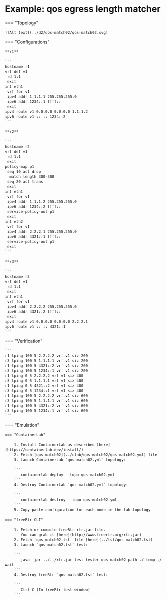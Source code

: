 # Example: qos egress length matcher

=== "Topology"

    ![Alt text](../d2/qos-match02/qos-match02.svg)

=== "Configurations"

    **r1**

    ```
    hostname r1
    vrf def v1
     rd 1:1
     exit
    int eth1
     vrf for v1
     ipv4 addr 1.1.1.1 255.255.255.0
     ipv6 addr 1234::1 ffff::
     exit
    ipv4 route v1 0.0.0.0 0.0.0.0 1.1.1.2
    ipv6 route v1 :: :: 1234::2
    ```

    **r2**

    ```
    hostname r2
    vrf def v1
     rd 1:1
     exit
    policy-map p1
     seq 10 act drop
      match length 300-500
     seq 20 act trans
     exit
    int eth1
     vrf for v1
     ipv4 addr 1.1.1.2 255.255.255.0
     ipv6 addr 1234::2 ffff::
     service-policy-out p1
     exit
    int eth2
     vrf for v1
     ipv4 addr 2.2.2.1 255.255.255.0
     ipv6 addr 4321::1 ffff::
     service-policy-out p1
     exit
    ```

    **r3**

    ```
    hostname r3
    vrf def v1
     rd 1:1
     exit
    int eth1
     vrf for v1
     ipv4 addr 2.2.2.2 255.255.255.0
     ipv6 addr 4321::2 ffff::
     exit
    ipv4 route v1 0.0.0.0 0.0.0.0 2.2.2.1
    ipv6 route v1 :: :: 4321::1
    ```

=== "Verification"

    ```
    r1 tping 100 5 2.2.2.2 vrf v1 siz 200
    r3 tping 100 5 1.1.1.1 vrf v1 siz 200
    r1 tping 100 5 4321::2 vrf v1 siz 200
    r3 tping 100 5 1234::1 vrf v1 siz 200
    r1 tping 0 5 2.2.2.2 vrf v1 siz 400
    r3 tping 0 5 1.1.1.1 vrf v1 siz 400
    r1 tping 0 5 4321::2 vrf v1 siz 400
    r3 tping 0 5 1234::1 vrf v1 siz 400
    r1 tping 100 5 2.2.2.2 vrf v1 siz 600
    r3 tping 100 5 1.1.1.1 vrf v1 siz 600
    r1 tping 100 5 4321::2 vrf v1 siz 600
    r3 tping 100 5 1234::1 vrf v1 siz 600
    ```

=== "Emulation"

    === "ContainerLab"

        1. Install ContainerLab as described [here](https://containerlab.dev/install/)  
        2. Fetch [qos-match02](../clab/qos-match02/qos-match02.yml) file  
        3. Launch ContainerLab `qos-match02.yml` topology:  

        ```
           containerlab deploy --topo qos-match02.yml  
        ```
        4. Destroy ContainerLab `qos-match02.yml` topology:  

        ```
           containerlab destroy --topo qos-match02.yml  
        ```
        5. Copy-paste configuration for each node in the lab topology

    === "freeRtr CLI"

        1. Fetch or compile freeRtr rtr.jar file.  
           You can grab it [here](http://www.freertr.org/rtr.jar)  
        2. Fetch `qos-match02.tst` file [here](../tst/qos-match02.tst)  
        3. Launch `qos-match02.tst` test:  

        ```
           java -jar ../../rtr.jar test tester qos-match02 path ./ temp ./ wait
        ```
        4. Destroy freeRtr `qos-match02.tst` test:  

        ```
           Ctrl-C (In freeRtr test window)
        ```

